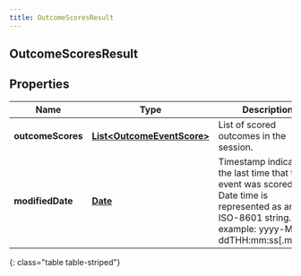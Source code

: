 ```yaml
---
title: OutcomeScoresResult
---
```

## OutcomeScoresResult


## Properties

| Name | Type | Description | Notes |
| ------------ | ------------- | ------------- | ------------- |
| **outcomeScores** | <!----><!---->[**List&lt;OutcomeEventScore&gt;**](OutcomeEventScore.html)<!----> | List of scored outcomes in the session. |  [optional] |
| **modifiedDate** | <!----><!---->[**Date**](Date.html)<!----> | Timestamp indicating the last time that the event was scored. Date time is represented as an ISO-8601 string. For example: yyyy-MM-ddTHH:mm:ss[.mmm]Z |  [optional] |
{: class="table table-striped"}



